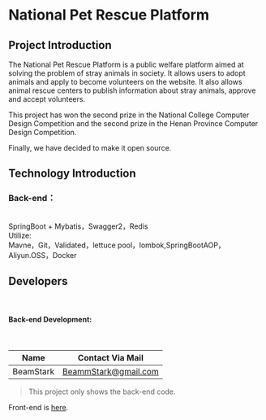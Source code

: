 # National Pet Rescue Platform

## Project Introduction

The National Pet Rescue Platform is a public welfare platform aimed at solving the problem of stray animals in society. It allows users to adopt animals and apply to become volunteers on the website. It also allows animal rescue centers to publish information about stray animals, approve and accept volunteers. 

This project has won the second prize in the National College Computer Design Competition and the second prize in the Henan Province Computer Design Competition.

Finally, we have decided to make it open source.

## Technology Introduction

### Back-end：

<br> SpringBoot + Mybatis，Swagger2，Redis <br>
Utilize:<br> Mavne，Git，Validated，lettuce pool，lombok,SpringBootAOP，Aliyun.OSS，Docker <br>

## Developers

<br>

####		Back-end Development:

<br>

| Name      | Contact Via Mail     |
| --------- | -------------------- |
| BeamStark | BeammStark@gmail.com |


>This project only shows the back-end code.


Front-end is [here](https://github.com/BeammNotFound/prp-front).
